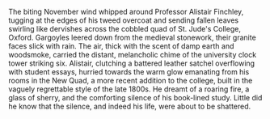 The biting November wind whipped around Professor Alistair Finchley, tugging at the edges of his tweed overcoat and sending fallen leaves swirling like dervishes across the cobbled quad of St. Jude's College, Oxford.  Gargoyles leered down from the medieval stonework, their granite faces slick with rain. The air, thick with the scent of damp earth and woodsmoke, carried the distant, melancholic chime of the university clock tower striking six.  Alistair, clutching a battered leather satchel overflowing with student essays, hurried towards the warm glow emanating from his rooms in the New Quad, a more recent addition to the college, built in the vaguely regrettable style of the late 1800s.  He dreamt of a roaring fire, a glass of sherry, and the comforting silence of his book-lined study.  Little did he know that the silence, and indeed his life, were about to be shattered.
